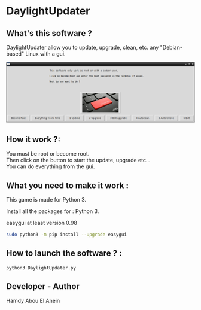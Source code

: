 # DaylightUpdater

## What's this software ?

DaylightUpdater allow you to update, upgrade, clean, etc. any "Debian-based" Linux with a gui.


![Screenshot](screenshot.png)


## How it work ?:  

You must be root or become root.  
Then click on the button to start the update, upgrade etc...  
You can do everything from the gui.


## What you need to make it work :  

This game is made for Python 3.  

Install all the packages for : Python 3.  

easygui at least version 0.98  

```sh
sudo python3 -m pip install --upgrade easygui  
```  

## How to launch the software ? :  


```sh
python3 DaylightUpdater.py
```


## Developer - Author  


Hamdy Abou El Anein


